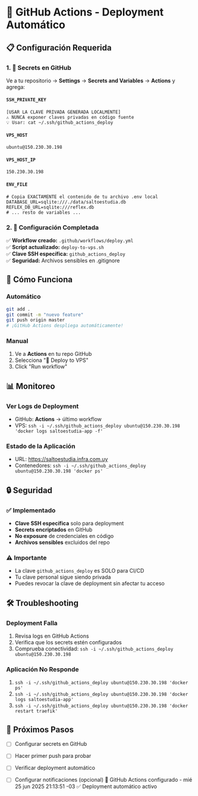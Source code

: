 # 🚀 GitHub Actions - Deployment Automático

## 📋 Configuración Requerida

### 1. 🔑 Secrets en GitHub

Ve a tu repositorio → **Settings** → **Secrets and Variables** → **Actions** y agrega:

#### `SSH_PRIVATE_KEY`
```
[USAR LA CLAVE PRIVADA GENERADA LOCALMENTE]
⚠️ NUNCA exponer claves privadas en código fuente
💡 Usar: cat ~/.ssh/github_actions_deploy
```

#### `VPS_HOST`
```
ubuntu@150.230.30.198
```

#### `VPS_HOST_IP`
```
150.230.30.198
```

#### `ENV_FILE`
```
# Copia EXACTAMENTE el contenido de tu archivo .env local
DATABASE_URL=sqlite:///./data/saltoestudia.db
REFLEX_DB_URL=sqlite:///reflex.db
# ... resto de variables ...
```

### 2. 🔧 Configuración Completada

✅ **Workflow creado:** `.github/workflows/deploy.yml`  
✅ **Script actualizado:** `deploy-to-vps.sh`  
✅ **Clave SSH específica:** `github_actions_deploy`  
✅ **Seguridad:** Archivos sensibles en .gitignore  

## 🚀 Cómo Funciona

### Automático
```bash
git add .
git commit -m "nuevo feature"
git push origin master
# ¡GitHub Actions despliega automáticamente!
```

### Manual
1. Ve a **Actions** en tu repo GitHub
2. Selecciona "🚀 Deploy to VPS"
3. Click "Run workflow"

## 📊 Monitoreo

### Ver Logs de Deployment
- GitHub: **Actions** → último workflow
- VPS: `ssh -i ~/.ssh/github_actions_deploy ubuntu@150.230.30.198 'docker logs saltoestudia-app -f'`

### Estado de la Aplicación
- URL: https://saltoestudia.infra.com.uy
- Contenedores: `ssh -i ~/.ssh/github_actions_deploy ubuntu@150.230.30.198 'docker ps'`

## 🔒 Seguridad

### ✅ Implementado
- **Clave SSH específica** solo para deployment
- **Secrets encriptados** en GitHub
- **No exposure** de credenciales en código
- **Archivos sensibles** excluidos del repo

### ⚠️ Importante
- La clave `github_actions_deploy` es SOLO para CI/CD
- Tu clave personal sigue siendo privada
- Puedes revocar la clave de deployment sin afectar tu acceso

## 🛠️ Troubleshooting

### Deployment Falla
1. Revisa logs en GitHub Actions
2. Verifica que los secrets estén configurados
3. Comprueba conectividad: `ssh -i ~/.ssh/github_actions_deploy ubuntu@150.230.30.198`

### Aplicación No Responde
1. `ssh -i ~/.ssh/github_actions_deploy ubuntu@150.230.30.198 'docker ps'`
2. `ssh -i ~/.ssh/github_actions_deploy ubuntu@150.230.30.198 'docker logs saltoestudia-app'`
3. `ssh -i ~/.ssh/github_actions_deploy ubuntu@150.230.30.198 'docker restart traefik'`

## 🎯 Próximos Pasos

- [ ] Configurar secrets en GitHub
- [ ] Hacer primer push para probar
- [ ] Verificar deployment automático
- [ ] Configurar notificaciones (opcional) 
🎉 GitHub Actions configurado - mié 25 jun 2025 21:13:51 -03
✅ Deployment automático activo

